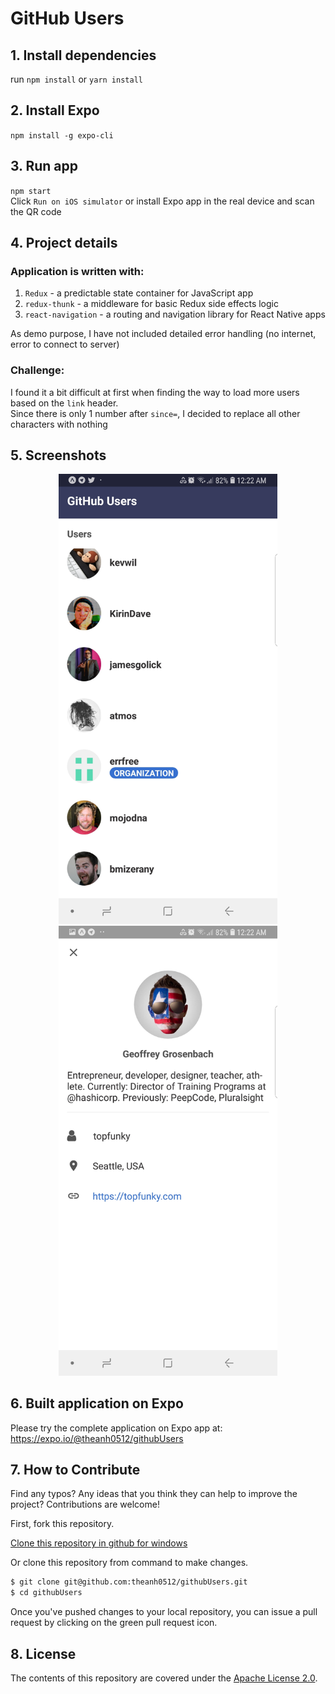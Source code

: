 # GitHub Users

## 1. Install dependencies
run `npm install` or `yarn install` 

## 2. Install Expo
`npm install -g expo-cli`

## 3. Run app
`npm start`<br/>
Click `Run on iOS simulator` or install Expo app in the real device and scan the QR code

## 4. Project details
### Application is written with:
1. `Redux` - a predictable state container for JavaScript app
2. `redux-thunk` - a middleware for basic Redux side effects logic
3. `react-navigation` - a routing and navigation library for React Native apps

As demo purpose, I have not included detailed error handling (no internet, error to connect to server)

### Challenge: 
I found it a bit difficult at first when finding the way to load more users based on the `link` header. <br/>
Since there is only 1 number after `since=`, I decided to replace all other characters with nothing 

## 5. Screenshots
<p align="center">
  <img src="/screenshots/ss2.jpg" width="350" alt="accessibility text">
  <img src="/screenshots/ss1.jpg" width="350" alt="accessibility text">
</p>

## 6. Built application on Expo
Please try the complete application on Expo app at: https://expo.io/@theanh0512/githubUsers


## 7. How to Contribute

Find any typos? Any ideas that you think they can help to improve the project? Contributions are welcome!

First, fork this repository.

[Clone this repository in github for windows](github-windows://openRepo/https://github.com/theanh0512/githubUsers)

Or clone this repository from command to make changes.

```sh
$ git clone git@github.com:theanh0512/githubUsers.git
$ cd githubUsers
```

Once you've pushed changes to your local repository, you can issue a pull request by clicking on the green pull request icon.

## 8. License

The contents of this repository are covered under the [Apache License 2.0](LICENSE).
